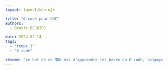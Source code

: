 ```yaml
---
layout: layout/mon.njk

title: "G-code pour CNC"
authors:
  - Benoit BEGUIER

date: 2024-02-14
tags: 
  - "temps 3"
  - "G-code"

résumé: "Le but de ce MON est d'apprendre les bases du G-code, langage permettant d'indiquer à une machine CNC (type fraiseuse par exemple) comment usiner une pièce"
---
```


